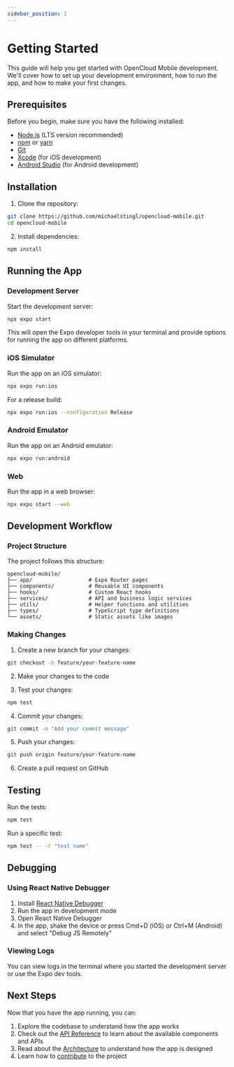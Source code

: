```yaml
---
sidebar_position: 1
---
```


# Getting Started

This guide will help you get started with OpenCloud Mobile development. We'll cover how to set up your development environment, how to run the app, and how to make your first changes.

## Prerequisites

Before you begin, make sure you have the following installed:

- [Node.js](https://nodejs.org/) (LTS version recommended)
- [npm](https://www.npmjs.com/) or [yarn](https://yarnpkg.com/)
- [Git](https://git-scm.com/)
- [Xcode](https://developer.apple.com/xcode/) (for iOS development)
- [Android Studio](https://developer.android.com/studio) (for Android development)

## Installation

1. Clone the repository:

```bash
git clone https://github.com/michaelstingl/opencloud-mobile.git
cd opencloud-mobile
```

2. Install dependencies:

```bash
npm install
```

## Running the App

### Development Server

Start the development server:

```bash
npx expo start
```

This will open the Expo developer tools in your terminal and provide options for running the app on different platforms.

### iOS Simulator

Run the app on an iOS simulator:

```bash
npx expo run:ios
```

For a release build:

```bash
npx expo run:ios --configuration Release
```

### Android Emulator

Run the app on an Android emulator:

```bash
npx expo run:android
```

### Web

Run the app in a web browser:

```bash
npx expo start --web
```

## Development Workflow

### Project Structure

The project follows this structure:

```
opencloud-mobile/
├── app/                  # Expo Router pages
├── components/           # Reusable UI components
├── hooks/                # Custom React hooks
├── services/             # API and business logic services
├── utils/                # Helper functions and utilities
├── types/                # TypeScript type definitions
└── assets/               # Static assets like images
```

### Making Changes

1. Create a new branch for your changes:

```bash
git checkout -b feature/your-feature-name
```

2. Make your changes to the code

3. Test your changes:

```bash
npm test
```

4. Commit your changes:

```bash
git commit -m "Add your commit message"
```

5. Push your changes:

```bash
git push origin feature/your-feature-name
```

6. Create a pull request on GitHub

## Testing

Run the tests:

```bash
npm test
```

Run a specific test:

```bash
npm test -- -t "test name"
```

## Debugging

### Using React Native Debugger

1. Install [React Native Debugger](https://github.com/jhen0409/react-native-debugger)
2. Run the app in development mode
3. Open React Native Debugger
4. In the app, shake the device or press Cmd+D (iOS) or Ctrl+M (Android) and select "Debug JS Remotely"

### Viewing Logs

You can view logs in the terminal where you started the development server or use the Expo dev tools.

## Next Steps

Now that you have the app running, you can:

1. Explore the codebase to understand how the app works
2. Check out the [API Reference](/docs/api/overview) to learn about the available components and APIs
3. Read about the [Architecture](/docs/architecture/overview) to understand how the app is designed
4. Learn how to [contribute](/docs/contributing/how-to-contribute) to the project
